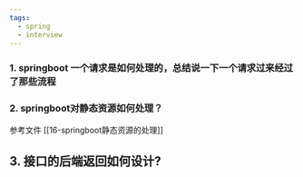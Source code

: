 ```yaml
---
tags:
  - spring
  - interview
---
```



### 1. springboot 一个请求是如何处理的，总结说一下一个请求过来经过了那些流程



### 2. springboot对静态资源如何处理？
参考文件 [[16-springboot静态资源的处理]]



## 3. 接口的后端返回如何设计?

